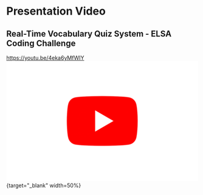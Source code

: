 # Presentation Video

## Real-Time Vocabulary Quiz System - ELSA Coding Challenge
<a href="https://youtu.be/4eka6yMfWIY" target="_blank">https://youtu.be/4eka6yMfWIY</a>
[![Video Thumbnail](images/YouTube.png)](https://youtu.be/4eka6yMfWIY){target="_blank" width=50%}
<!-- 
### Video Content

This video presentation covers:

1. **Introduction (1-2 minutes)**
   - Brief introduction about myself
   - Overview of the challenge requirements

2. **Solution Overview (2-3 minutes)**
   - System architecture highlights
   - Key technical decisions
   - Implementation approach

3. **AI Collaboration Story (1-2 minutes)**
   - AI tools used (Claude Sonet 4, ChatGPT, Cursor)
   - Specific tasks where AI helped
   - Challenges and limitations encountered
   - Verification and testing process

4. **Live Demo (2-3 minutes)**
   - Real-time quiz functionality
   - Leaderboard updates

5. **Conclusion (1 minute)**
   - Key learnings
   - Future improvements
   - Questions and answers

### Video Details
- Duration: 5-10 minutes
- Language: English
- Quality: 1080p
- Upload Date: June 15th 2025 -->
